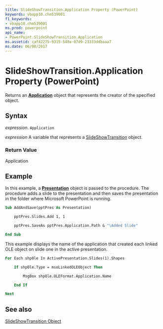```yaml
---
title: SlideShowTransition.Application Property (PowerPoint)
keywords: vbapp10.chm539001
f1_keywords:
- vbapp10.chm539001
ms.prod: powerpoint
api_name:
- PowerPoint.SlideShowTransition.Application
ms.assetid: caf42275-9315-548a-07d9-23333ddbaaa7
ms.date: 06/08/2017
---
```



# SlideShowTransition.Application Property (PowerPoint)

Returns an  **[Application](PowerPoint.Application.md)** object that represents the creator of the specified object.


## Syntax

 _expression_. `Application`

 _expression_ A variable that represents a [SlideShowTransition](./PowerPoint.SlideShowTransition.md) object.


### Return Value

Application


## Example

In this example, a  **[Presentation](PowerPoint.Presentation.md)** object is passed to the procedure. The procedure adds a slide to the presentation and then saves the presentation in the folder where Microsoft PowerPoint is running.


```vb
Sub AddAndSave(pptPres As Presentation)

    pptPres.Slides.Add 1, 1

    pptPres.SaveAs pptPres.Application.Path & "\Added Slide"

End Sub
```

This example displays the name of the application that created each linked OLE object on slide one in the active presentation.




```vb
For Each shpOle In ActivePresentation.Slides(1).Shapes

    If shpOle.Type = msoLinkedOLEObject Then

        MsgBox shpOle.OLEFormat.Application.Name

    End If

Next
```


## See also


[SlideShowTransition Object](PowerPoint.SlideShowTransition.md)

